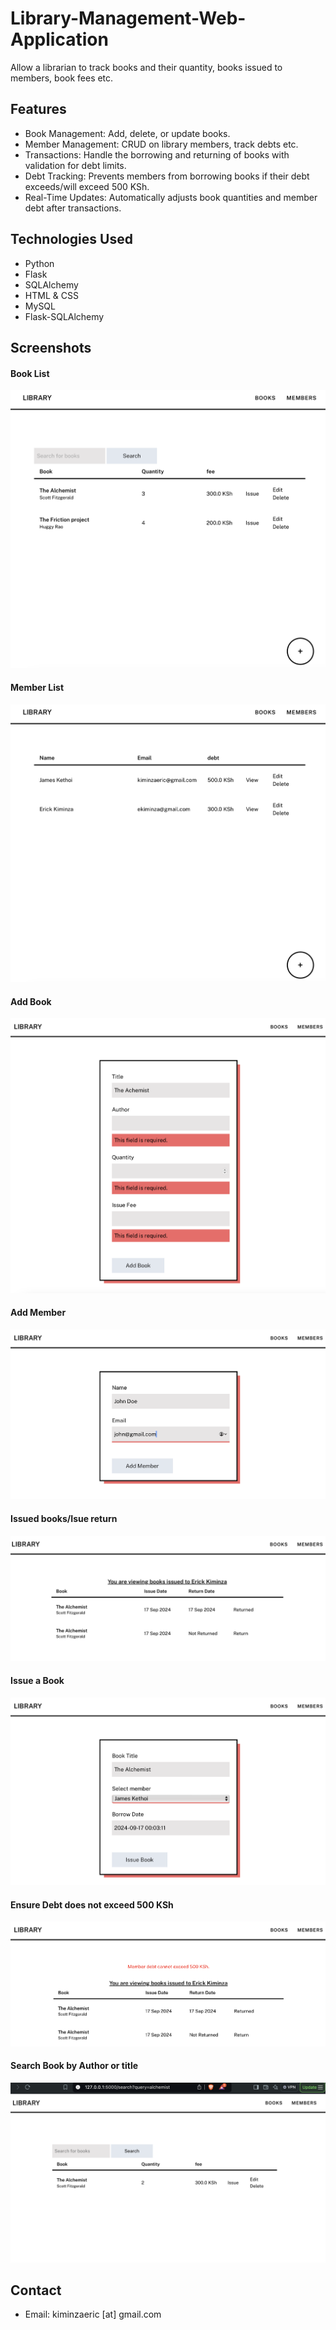 # Library-Management-Web-Application

Allow a librarian to track books and their quantity, books issued to members, book fees etc.

## Features

- Book Management: Add, delete, or update books.
- Member Management: CRUD on library members, track debts etc.
- Transactions: Handle the borrowing and returning of books with validation for debt limits.
- Debt Tracking: Prevents members from borrowing books if their debt exceeds/will exceed 500 KSh.
- Real-Time Updates: Automatically adjusts book quantities and member debt after transactions.

## Technologies Used
- Python
- Flask
- SQLAlchemy
- HTML & CSS
- MySQL
- Flask-SQLAlchemy

## Screenshots
#### Book List  
![book_list](/screenshots/books_list.png)

#### Member List  
![member_list](/screenshots/members_list.png)

#### Add Book  
![add_book](/screenshots/add_book.png)

#### Add Member  
![add_member](/screenshots/add_member.png)

#### Issued books/Isue return  
![issued_books](/screenshots/issued_books.png)

#### Issue a Book
![issue_book](/screenshots/Issue_book.png)

#### Ensure Debt does not exceed 500 KSh
![debt_exceeded](/screenshots/debts_exceeded.png)

#### Search Book by Author or title
![search_book](/screenshots/search_book.png)

## Contact
- Email: kiminzaeric [at] gmail.com
